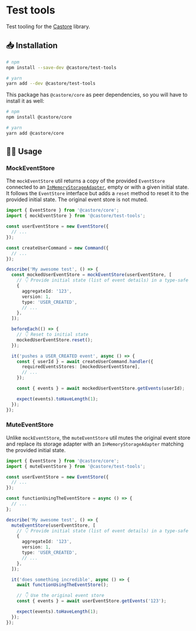 # Test tools

Test tooling for the [Castore](https://github.com/castore-dev/castore) library.

## 📥 Installation

```bash
# npm
npm install --save-dev @castore/test-tools

# yarn
yarn add --dev @castore/test-tools
```

This package has `@castore/core` as peer dependencies, so you will have to install it as well:

```bash
# npm
npm install @castore/core

# yarn
yarn add @castore/core
```

## 👩‍💻 Usage

### MockEventStore

The `mockEventStore` util returns a copy of the provided `EventStore` connected to an [`InMemoryStorageAdapter`](https://github.com/castore-dev/castore/tree/main/packages/inmemory-event-storage-adapter), empty or with a given initial state. It follows the `EventStore` interface but adds a `reset` method to reset it to the provided initial state. The original event store is not muted.

```ts
import { EventStore } from '@castore/core';
import { mockEventStore } from '@castore/test-tools';

const userEventStore = new EventStore({
  // ...
});

const createUserCommand = new Command({
  // ...
});

describe('My awesome test', () => {
  const mockedUserEventStore = mockEventStore(userEventStore, [
    // 👇 Provide initial state (list of event details) in a type-safe way
    {
      aggregateId: '123',
      version: 1,
      type: 'USER_CREATED',
      // ...
    },
  ]);

  beforeEach(() => {
    // 👇 Reset to initial state
    mockedUserEventStore.reset();
  });

  it('pushes a USER_CREATED event', async () => {
    const { userId } = await createUserCommand.handler({
      requiredEventsStores: [mockedUserEventStore],
      // ...
    });

    const { events } = await mockedUserEventStore.getEvents(userId);

    expect(events).toHaveLength(1);
  });
});
```

### MuteEventStore

Unlike `mockEventStore`, the `muteEventStore` util mutes the original event store and replace its storage adapter with an `InMemoryStorageAdapter` matching the provided initial state.

```ts
import { EventStore } from '@castore/core';
import { muteEventStore } from '@castore/test-tools';

const userEventStore = new EventStore({
  // ...
});

const functionUsingTheEventStore = async () => {
  // ...
};

describe('My awesome test', () => {
  muteEventStore(userEventStore, [
    // 👇 Provide initial state (list of event details) in a type-safe way
    {
      aggregateId: '123',
      version: 1,
      type: 'USER_CREATED',
      // ...
    },
  ]);

  it('does something incredible', async () => {
    await functionUsingTheEventStore();

    // 👇 Use the original event store
    const { events } = await userEventStore.getEvents('123');

    expect(events).toHaveLength(1);
  });
});
```
